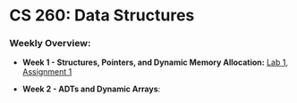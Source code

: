<h1>CS 260: Data Structures</h1>

<h3>Weekly Overview:</h3>

* **Week 1 - Structures, Pointers, and Dynamic Memory Allocation:** [Lab 1](Labs/Lab1.c), [Assignment 1](Assignments/Assignment1.c)

* **Week 2 - ADTs and Dynamic Arrays**:

